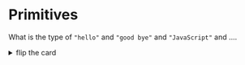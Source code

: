 # Primitives

What is the type of `"hello"` and `"good bye"` and `"JavaScript"` and ....

<details>
<summary>flip the card</summary>
<br>

## `"string"`

```js
'use strict';

let greeting = 'hello';

console.log(greeting);
console.log(typeof greeting);
```

</details>
